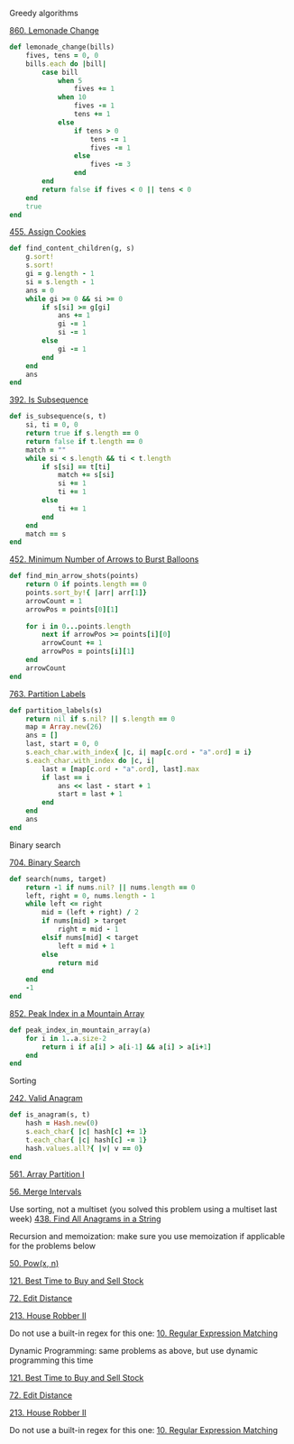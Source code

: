 Greedy algorithms


[860. Lemonade Change](https://leetcode.com/problems/lemonade-change)
```ruby
def lemonade_change(bills)
    fives, tens = 0, 0
    bills.each do |bill|
        case bill
            when 5
                fives += 1
            when 10
                fives -= 1
                tens += 1
            else
                if tens > 0
                    tens -= 1
                    fives -= 1
                else
                    fives -= 3
                end
        end
        return false if fives < 0 || tens < 0
    end
    true
end
```


[455. Assign Cookies](https://leetcode.com/problems/assign-cookies)
```ruby
def find_content_children(g, s)
    g.sort!
    s.sort!
    gi = g.length - 1
    si = s.length - 1
    ans = 0
    while gi >= 0 && si >= 0
        if s[si] >= g[gi]
            ans += 1
            gi -= 1
            si -= 1
        else 
            gi -= 1
        end
    end
    ans
end
```


[392. Is Subsequence](https://leetcode.com/problems/is-subsequence)
```ruby
def is_subsequence(s, t)
    si, ti = 0, 0
    return true if s.length == 0
    return false if t.length == 0
    match = ""
    while si < s.length && ti < t.length
        if s[si] == t[ti]
            match += s[si]
            si += 1
            ti += 1
        else
            ti += 1
        end
    end
    match == s
end
```

[452. Minimum Number of Arrows to Burst Balloons](https://leetcode.com/problems/minimum-number-of-arrows-to-burst-balloons)
```ruby
def find_min_arrow_shots(points)
    return 0 if points.length == 0
    points.sort_by!{ |arr| arr[1]}
    arrowCount = 1
    arrowPos = points[0][1]
    
    for i in 0...points.length
        next if arrowPos >= points[i][0]
        arrowCount += 1
        arrowPos = points[i][1]
    end
    arrowCount
end
```

[763. Partition Labels](https://leetcode.com/problems/partition-labels)
```ruby
def partition_labels(s)
    return nil if s.nil? || s.length == 0
    map = Array.new(26)
    ans = []
    last, start = 0, 0
    s.each_char.with_index{ |c, i| map[c.ord - "a".ord] = i}
    s.each_char.with_index do |c, i|
        last = [map[c.ord - "a".ord], last].max
        if last == i
            ans << last - start + 1
            start = last + 1
        end
    end
    ans
end
```

Binary search


[704. Binary Search](https://leetcode.com/problems/binary-search)
```ruby
def search(nums, target)
    return -1 if nums.nil? || nums.length == 0
    left, right = 0, nums.length - 1
    while left <= right
        mid = (left + right) / 2
        if nums[mid] > target
            right = mid - 1
        elsif nums[mid] < target
            left = mid + 1
        else
            return mid
        end
    end
    -1
end
```


[852. Peak Index in a Mountain Array](https://leetcode.com/problems/peak-index-in-a-mountain-array)
```ruby
def peak_index_in_mountain_array(a)
	for i in 1..a.size-2
		return i if a[i] > a[i-1] && a[i] > a[i+1]
	end
end
```
Sorting


[242. Valid Anagram](https://leetcode.com/problems/valid-anagram)
```ruby
def is_anagram(s, t)
    hash = Hash.new(0)
    s.each_char{ |c| hash[c] += 1}
    t.each_char{ |c| hash[c] -= 1}
    hash.values.all?{ |v| v == 0}
end
```


[561. Array Partition I](https://leetcode.com/problems/array-partition-i)


[56. Merge Intervals](https://leetcode.com/problems/merge-intervals)

Use sorting, not a multiset (you solved this problem using a multiset last week) 
[438. Find All Anagrams in a String](https://leetcode.com/problems/find-all-anagrams-in-a-string)

Recursion and memoization: make sure you use memoization if applicable for the problems below


[50. Pow(x, n)](https://leetcode.com/problems/powx-n)


[121. Best Time to Buy and Sell Stock](https://leetcode.com/problems/best-time-to-buy-and-sell-stock)


[72. Edit Distance](https://leetcode.com/problems/edit-distance)


[213. House Robber II](https://leetcode.com/problems/house-robber-ii)

Do not use a built-in regex for this one: 
[10. Regular Expression Matching](https://leetcode.com/problems/regular-expression-matching/)

Dynamic Programming: same problems as above, but use dynamic programming this time


[121. Best Time to Buy and Sell Stock](https://leetcode.com/problems/best-time-to-buy-and-sell-stock)


[72. Edit Distance](https://leetcode.com/problems/edit-distance)


[213. House Robber II](https://leetcode.com/problems/house-robber-ii)

Do not use a built-in regex for this one: 
[10. Regular Expression Matching](https://leetcode.com/problems/regular-expression-matching/)